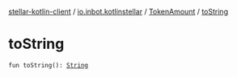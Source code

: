 [stellar-kotlin-client](../../index.md) / [io.inbot.kotlinstellar](../index.md) / [TokenAmount](index.md) / [toString](./to-string.md)

# toString

`fun toString(): `[`String`](https://kotlinlang.org/api/latest/jvm/stdlib/kotlin/-string/index.html)